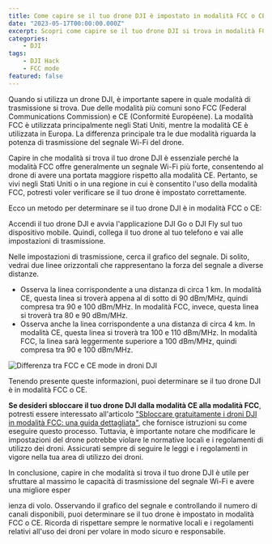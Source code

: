 ```yaml
---
title: Come capire se il tuo drone DJI è impostato in modalità FCC o CE
date: "2023-05-17T00:00:00.000Z"
excerpt: Scopri come capire se il tuo drone DJI si trova in modalità FCC oppure CE, questo metodo è utile anche per capire se sei riuscito a sbloccarlo correttamente.
categories: 
    - DJI
tags: 
    - DJI Hack
    - FCC mode
featured: false
---
```


Quando si utilizza un drone DJI, è importante sapere in quale modalità di trasmissione si trova. Due delle modalità più comuni sono FCC (Federal Communications Commission) e CE (Conformité Européene). La modalità FCC è utilizzata principalmente negli Stati Uniti, mentre la modalità CE è utilizzata in Europa. La differenza principale tra le due modalità riguarda la potenza di trasmissione del segnale Wi-Fi del drone.

Capire in che modalità si trova il tuo drone DJI è essenziale perché la modalità FCC offre generalmente un segnale Wi-Fi più forte, consentendo al drone di avere una portata maggiore rispetto alla modalità CE. Pertanto, se vivi negli Stati Uniti o in una regione in cui è consentito l'uso della modalità FCC, potresti voler verificare se il tuo drone è impostato correttamente.

Ecco un metodo per determinare se il tuo drone DJI è in modalità FCC o CE:

Accendi il tuo drone DJI e avvia l'applicazione DJI Go o DJI Fly sul tuo dispositivo mobile. Quindi, collega il tuo drone al tuo telefono e vai alle impostazioni di trasmissione.

Nelle impostazioni di trasmissione, cerca il grafico del segnale. Di solito, vedrai due linee orizzontali che rappresentano la forza del segnale a diverse distanze.
- Osserva la linea corrispondente a una distanza di circa 1 km. In modalità CE, questa linea si troverà appena al di sotto di 90 dBm/MHz, quindi compresa tra 90 e 100 dBm/MHz. In modalità FCC, invece, questa linea si troverà tra 80 e 90 dBm/MHz.
- Osserva anche la linea corrispondente a una distanza di circa 4 km. In modalità CE, questa linea si troverà tra 100 e 110 dBm/MHz. In modalità FCC, la linea sarà leggermente superiore a 100 dBm/MHz, quindi compresa tra 90 e 100 dBm/MHz.

![Differenza tra FCC e CE mode in droni DJI](/assets/dji-fcc-o-ce-mode/CE_FCC_mode.png)

Tenendo presente queste informazioni, puoi determinare se il tuo drone DJI è in modalità FCC o CE.

**Se desideri sbloccare il tuo drone DJI dalla modalità CE alla modalità FCC**, potresti essere interessato all'articolo ["Sbloccare gratuitamente i droni DJI in modalità FCC: una guida dettagliata"](https://lucafpv.com/fcc-hack-gratuito-per-droni-dji), che fornisce istruzioni su come eseguire questo processo. Tuttavia, è importante notare che modificare le impostazioni del drone potrebbe violare le normative locali e i regolamenti di utilizzo dei droni. Assicurati sempre di seguire le leggi e i regolamenti in vigore nella tua area di utilizzo dei droni.

In conclusione, capire in che modalità si trova il tuo drone DJI è utile per sfruttare al massimo le capacità di trasmissione del segnale Wi-Fi e avere una migliore esper

ienza di volo. Osservando il grafico del segnale e controllando il numero di canali disponibili, puoi determinare se il tuo drone è impostato in modalità FCC o CE. Ricorda di rispettare sempre le normative locali e i regolamenti relativi all'uso dei droni per volare in modo sicuro e responsabile.